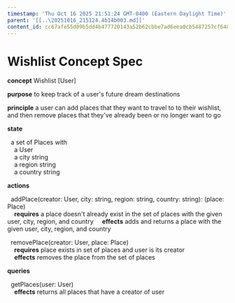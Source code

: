 ```yaml
---
timestamp: 'Thu Oct 16 2025 21:51:24 GMT-0400 (Eastern Daylight Time)'
parent: '[[..\20251016_215124.4b14b003.md]]'
content_id: cc67afe55d09b5dd4b477720143a52b62cbbe7ad6eea0cb5487257cf6485e9c0
---
```


# Wishlist Concept Spec

**concept** Wishlist \[User]

**purpose** to keep track of a user's future dream destinations

**principle** a user can add places that they want to travel to to their wishlist, and then remove places that they've already been or no longer want to go

**state**

  a set of Places with \
    a User \
    a city string \
    a region string \
    a country string

**actions**

  addPlace(creator: User, city: string, region: string, country: string): (place: Place) \
    **requires** a place doesn't already exist in the set of places with the given user, city, region, and country
    **effects** adds and returns a place with the given user, city, region, and country

  removePlace(creator: User, place: Place) \
    **requires** place exists in set of places and user is its creator \
    **effects** removes the place from the set of places

**queries**

  getPlaces(user: User) \
    **effects** returns all places that have a creator of user
